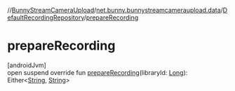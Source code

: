 //[BunnyStreamCameraUpload](../../../index.md)/[net.bunny.bunnystreamcameraupload.data](../index.md)/[DefaultRecordingRepository](index.md)/[prepareRecording](prepare-recording.md)

# prepareRecording

[androidJvm]\
open suspend override fun [prepareRecording](prepare-recording.md)(libraryId: [Long](https://kotlinlang.org/api/core/kotlin-stdlib/kotlin/-long/index.html)): Either&lt;[String](https://kotlinlang.org/api/core/kotlin-stdlib/kotlin/-string/index.html), [String](https://kotlinlang.org/api/core/kotlin-stdlib/kotlin/-string/index.html)&gt;